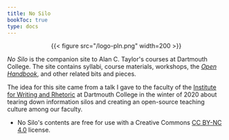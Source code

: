 ```yaml
---
title: No Silo
bookToc: true
type: docs
---
```


<div style="text-align:center">{{< figure src="/logo-pln.png" width=200 >}}</div> 


*No Silo* is the companion site to Alan C. Taylor's courses at Dartmouth College. The site contains syllabi, course materials, workshops, the [*Open Handbook*](/resources/open-handbook), and other related bits and pieces.

The idea for this site came from a talk I gave to the faculty of the [Institute for Writing and Rhetoric](https://writing-speech.dartmouth.edu) at Dartmouth College in the winter of 2020 about tearing down information silos and creating an open-source teaching culture among our faculty. 

- No Silo's contents are free for use with a Creative Commons [CC BY-NC 4.0](https://creativecommons.org/licenses/by-nc/4.0/) license.



<!---
<style>.tick{font-size:1rem;white-space:nowrap;font-family:arial,sans-serif}.tick-flip,.tick-text-inline{font-size:2.5em}.tick-label{margin-top:1em;font-size:1em}.tick-char{width:1.5em}.tick-text-inline{display:inline-block;text-align:center;min-width:1em}.tick-text-inline+.tick-text-inline{margin-left:-.325em}.tick-group{margin:0 .5em;text-align:center}body{background-color:#fff!important}.tick-text-inline{color:#595d63!important}.tick-label{color:#595d63!important}.tick-flip-panel{color:#219a52!important}.tick-flip{font-family:!important}.tick-flip-panel-text-wrapper{line-height:1.45!important}.tick-flip-panel{background-color:#3c3e3c!important}.tick-flip{border-radius:.12em!important}</style><div class=tick data-did-init=handleTickInit><div data-repeat=true data-layout="horizontal fit" data-transform="preset(d, h, m, s) -> delay"><div class=tick-group><div data-key=value data-repeat=true data-transform="pad(00) -> split -> delay"><span data-view=flip></span></div><span data-key=label data-view=text class=tick-label></span></div></div></div><script>function handleTickInit(tick){var counter=Tick.count.down('2020-09-14T00:00:00+04:00');counter.onupdate=function(value){tick.value=value;};counter.onended=function(){};}</script><div class=tick-onended-message style=display:none><p>Time's up</div>




<script src="/css/flip.min.js"></script>

--->


